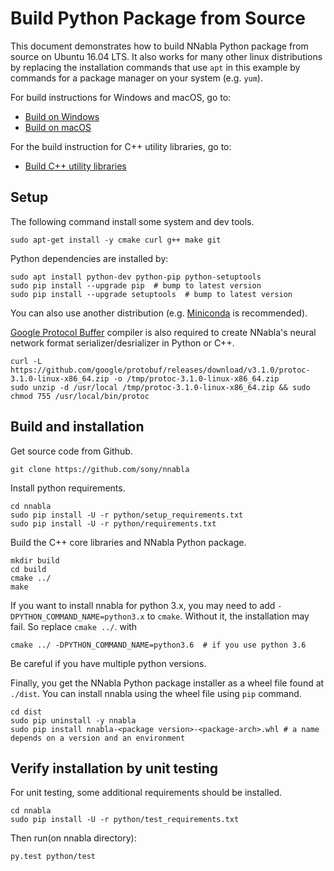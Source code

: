 # Build Python Package from Source

This document demonstrates how to build NNabla Python package from source on Ubuntu 16.04 LTS. It also works for many other linux distributions by replacing the installation commands that use `apt` in this example by commands for a package manager on your system (e.g. `yum`). 

For build instructions for Windows and macOS, go to:

* [Build on Windows](build_windows.md)
* [Build on macOS](build_macos.md)

For the build instruction for C++ utility libraries, go to:

* [Build C++ utility libraries](build_cpp_utils.md)


## Setup

The following command install some system and dev tools.

```shell
sudo apt-get install -y cmake curl g++ make git
```

Python dependencies are installed by:

```shell
sudo apt install python-dev python-pip python-setuptools
sudo pip install --upgrade pip  # bump to latest version
sudo pip install --upgrade setuptools  # bump to latest version
```

You can also use another distribution (e.g. [Miniconda](https://conda.io/miniconda.html) is recommended).

[Google Protocol Buffer](https://github.com/google/protobuf) compiler is also required to create NNabla's neural network format serializer/desrializer in Python or C++.

```shell
curl -L https://github.com/google/protobuf/releases/download/v3.1.0/protoc-3.1.0-linux-x86_64.zip -o /tmp/protoc-3.1.0-linux-x86_64.zip
sudo unzip -d /usr/local /tmp/protoc-3.1.0-linux-x86_64.zip && sudo chmod 755 /usr/local/bin/protoc
```

## Build and installation

Get source code from Github.

```shell
git clone https://github.com/sony/nnabla
```

Install python requirements.

```shell
cd nnabla
sudo pip install -U -r python/setup_requirements.txt
sudo pip install -U -r python/requirements.txt
```

Build the C++ core libraries and NNabla Python package.

```shell
mkdir build
cd build
cmake ../
make
```

If you want to install nnabla for python 3.x, you may need to add `-DPYTHON_COMMAND_NAME=python3.x` to `cmake`. Without it, the installation may fail.
So replace `cmake ../`. with

```shell
cmake ../ -DPYTHON_COMMAND_NAME=python3.6  # if you use python 3.6
```

Be careful if you have multiple python versions.

Finally, you get the NNabla Python package installer as a wheel file found at `./dist`. You can install nnabla using the wheel file using `pip` command.

```shell
cd dist
sudo pip uninstall -y nnabla
sudo pip install nnabla-<package version>-<package-arch>.whl # a name depends on a version and an environment
```

## Verify installation by unit testing

For unit testing, some additional requirements should be installed.

```shell
cd nnabla
sudo pip install -U -r python/test_requirements.txt
```

Then run(on nnabla directory):

```
py.test python/test
```
